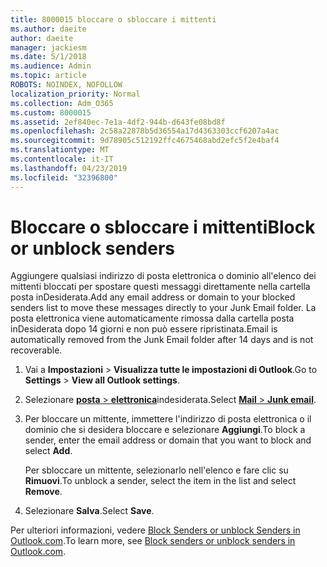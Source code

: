 ```yaml
---
title: 8000015 bloccare o sbloccare i mittenti
ms.author: daeite
author: daeite
manager: jackiesm
ms.date: 5/1/2018
ms.audience: Admin
ms.topic: article
ROBOTS: NOINDEX, NOFOLLOW
localization_priority: Normal
ms.collection: Adm_O365
ms.custom: 8000015
ms.assetid: 2ef840ec-7e1a-4df2-944b-d643fe08bd8f
ms.openlocfilehash: 2c58a22878b5d36554a17d4363303ccf6207a4ac
ms.sourcegitcommit: 9d78905c512192ffc4675468abd2efc5f2e4baf4
ms.translationtype: MT
ms.contentlocale: it-IT
ms.lasthandoff: 04/23/2019
ms.locfileid: "32396800"
---
```

# <a name="block-or-unblock-senders"></a><span data-ttu-id="16009-102">Bloccare o sbloccare i mittenti</span><span class="sxs-lookup"><span data-stu-id="16009-102">Block or unblock senders</span></span>

<span data-ttu-id="16009-103">Aggiungere qualsiasi indirizzo di posta elettronica o dominio all'elenco dei mittenti bloccati per spostare questi messaggi direttamente nella cartella posta inDesiderata.</span><span class="sxs-lookup"><span data-stu-id="16009-103">Add any email address or domain to your blocked senders list to move these messages directly to your Junk Email folder.</span></span> <span data-ttu-id="16009-104">La posta elettronica viene automaticamente rimossa dalla cartella posta inDesiderata dopo 14 giorni e non può essere ripristinata.</span><span class="sxs-lookup"><span data-stu-id="16009-104">Email is automatically removed from the Junk Email folder after 14 days and is not recoverable.</span></span>
  
1. <span data-ttu-id="16009-105">Vai a **Impostazioni** \> **Visualizza tutte le impostazioni di Outlook**.</span><span class="sxs-lookup"><span data-stu-id="16009-105">Go to **Settings** \> **View all Outlook settings**.</span></span> 
    
2. <span data-ttu-id="16009-106">Selezionare [ **posta** \> **elettronica**](https://outlook.live.com/mail/options/mail/junkEmail)indesiderata.</span><span class="sxs-lookup"><span data-stu-id="16009-106">Select [**Mail** \> **Junk email**](https://outlook.live.com/mail/options/mail/junkEmail).</span></span> 
    
3. <span data-ttu-id="16009-107">Per bloccare un mittente, immettere l'indirizzo di posta elettronica o il dominio che si desidera bloccare e selezionare **Aggiungi**.</span><span class="sxs-lookup"><span data-stu-id="16009-107">To block a sender, enter the email address or domain that you want to block and select **Add**.</span></span> 
    
    <span data-ttu-id="16009-108">Per sbloccare un mittente, selezionarlo nell'elenco e fare clic su **Rimuovi**.</span><span class="sxs-lookup"><span data-stu-id="16009-108">To unblock a sender, select the item in the list and select **Remove**.</span></span>
    
4. <span data-ttu-id="16009-109">Selezionare **Salva**.</span><span class="sxs-lookup"><span data-stu-id="16009-109">Select **Save**.</span></span> 
    
<span data-ttu-id="16009-110">Per ulteriori informazioni, vedere [Block Senders or unblock Senders in Outlook.com](https://go.microsoft.com/fwlink/p/?linkid=873133).</span><span class="sxs-lookup"><span data-stu-id="16009-110">To learn more, see [Block senders or unblock senders in Outlook.com](https://go.microsoft.com/fwlink/p/?linkid=873133).</span></span>
  

